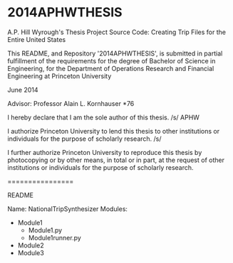 2014APHWTHESIS
==============

A.P. Hill Wyrough's Thesis Project Source Code: Creating Trip Files for the Entire United States

This README, and Repository '2014APHWTHESIS', is submitted in partial fulfillment of the requirements for the degree of Bachelor 
of Science in Engineering, for the Department of Operations Research and Financial Engineering at Princeton University

June 2014

Advisor: Professor Alain L. Kornhauser *76

I hereby declare that I am the sole author of this thesis. /s/ APHW

I authorize Princeton University to lend this thesis to other institutions or individuals for the purpose of scholarly research. /s/

I further authorize Princeton University to reproduce this thesis by photocopying or by other means, in total or in part, at the
request of other institutions or individuals for the purpose of scholarly research.

================

README

Name: NationalTripSynthesizer
Modules:
  - Module1
    - Module1.py
    - Module1runner.py
  - Module2
  - Module3
